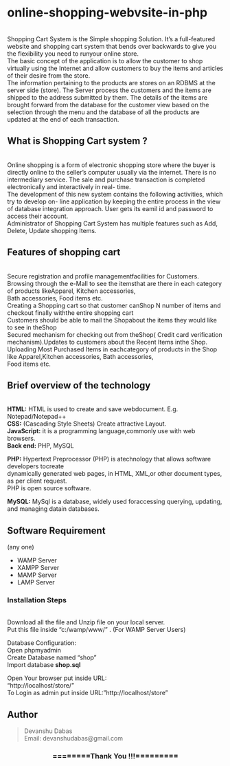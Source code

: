 <h1>online-shopping-webvsite-in-php</h1>
<br>
Shopping Cart System is the Simple shopping Solution. It’s a full-featured website and shopping cart system that bends over backwards to give you the flexibility you need to runyour online store.
<br>
The basic concept of the application is to allow the customer to shop virtually using the Internet and allow customers to buy the items and articles of their desire from the store.
<br>
The information pertaining to the products are stores on an RDBMS at the server side (store). The Server process the customers and the items are shipped to the address submitted by them. The details of the items are brought forward from the database for the customer view based on the selection through the menu and the database of all the products are updated at the end of each transaction.
<br>
<h2>What is Shopping Cart system ?</h2><br>
Online shopping is a form of electronic shopping store where the buyer is directly online to the seller’s computer usually via the internet. There is no intermediary service. The sale and purchase transaction is completed electronically and interactively in real- time.
<br>
The development of this new system contains the following activities, which try to develop on- line
application by keeping the entire process in the view of database integration approach. User gets its eamil id and password to access their account.
<br>
Administrator of Shopping Cart System has multiple features such as Add, Delete, Update shopping Items.
<br>
<h2>Features of shopping cart</h2><br>
Secure registration and profile managementfacilities for Customers.<br>
Browsing through the e-Mall to see the itemsthat are there in each category of products likeApparel, Kitchen accessories,<br>
Bath accessories, Food items etc.<br>
Creating a Shopping cart so that customer canShop N number of items and checkout finally withthe entire shopping cart<br>
Customers should be able to mail the Shopabout the items they would like to see in theShop<br>
Secured mechanism for checking out from theShop( Credit card verification mechanism).Updates to customers about the Recent Items inthe Shop.<br>
Uploading Most Purchased Items in eachcategory of products in the Shop like Apparel,Kitchen accessories, Bath accessories,<br>
Food items etc.<br>
<h2>
Brief overview of the technology
 </h2><br>
<b>HTML:</b> HTML is used to create and save webdocument. E.g. Notepad/Notepad++ <br>
<b>CSS:</b> (Cascading Style Sheets) Create attractive Layout.<br>
<b>JavaScript:</b> it is a programming language,commonly use with web browsers.<br>
<b>Back end:</b> PHP, MySQL <br>

<b>PHP:</b> Hypertext Preprocessor (PHP) is atechnology that allows software developers tocreate<br>
dynamically generated web pages, in HTML, XML,or other document types, as per client request.<br>
PHP is open source software.<br>

<b>MySQL:</b> MySql is a database, widely used foraccessing querying, updating, and managing datain databases.<br>
<h2>
Software Requirement</h2>(any one)
<ul>
<li>WAMP Server</li>
<li>XAMPP Server</li>
<li>MAMP Server</li>
<li>LAMP Server</li>
 </ul>
 <h3>
Installation Steps
 </h3><br>
Download all the file and Unzip file on your local server.<br>
Put this file inside “c:/wamp/www/” . (For WAMP Server Users)<br>

Database Configuration:<br>
Open phpmyadmin<br>
Create Database named “shop”<br>
Import database <b> shop.sql </b> <br>

Open Your browser put inside URL:<br>
“http://localhost/store/”<br>
To Login as admin put inside URL:”http://localhost/store”<br>

<h2>Author</h2>
<blockquote>
  Devanshu Dabas<br>
  Email: devanshudabas@gmail.com
</blockquote>

<div align="center">
    <h3>========Thank You !!!=========</h3>
</div>

